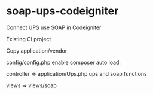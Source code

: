 # soap-ups-codeigniter
Connect UPS use SOAP in Codeigniter

Existing CI project

Copy application/vendor 

config/config.php enable composer auto load.

controller =>   application/Ups.php ups and soap functions

views      =>   views/soap
